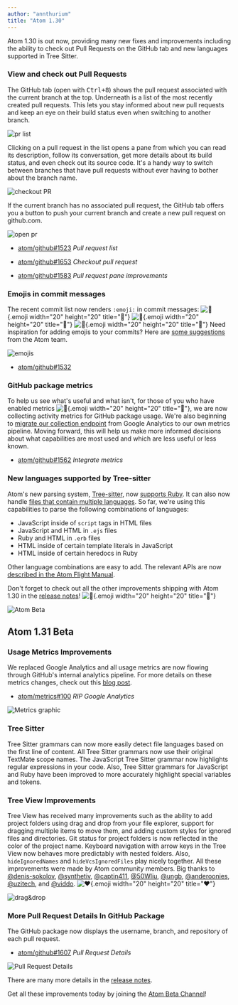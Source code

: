 ```yaml
---
author: "annthurium"
title: "Atom 1.30"
---
```


Atom 1.30 is out now, providing many new fixes and improvements including the ability to check out Pull Requests on the GitHub tab and new languages supported in Tree Sitter.

<!--more-->

### View and check out Pull Requests

The GitHub tab (open with <kbd>Ctrl+8</kbd>) shows the pull request associated with the current branch at the top. Underneath is a list of the most recently created pull requests. This lets you stay informed about new pull requests and keep an eye on their build status even when switching to another branch.

![pr list](/assets/images/user-images.githubusercontent.com/378023/43128609-5c49b6e4-8f6d-11e8-81c0-35d877ad2bfe.png)

Clicking on a pull request in the list opens a pane from which you can read its description, follow its conversation, get more details about its build status, and even check out its source code. It's a handy way to switch between branches that have pull requests without ever having to bother about the branch name.

![checkout PR](/assets/images/user-images.githubusercontent.com/378023/43114977-9c43f592-8f3c-11e8-8768-41a66e0cd419.gif)

If the current branch has no associated pull request, the GitHub tab offers you a button to push your current branch and create a new pull request on github.com.

![open pr](/assets/images/user-images.githubusercontent.com/378023/43128605-5c0a3e74-8f6d-11e8-9ab8-f7eb9c348cfd.png)

- [atom/github#1523](https://github.com/atom/github/pull/1523) _Pull request list_

- [atom/github#1653](https://github.com/atom/github/pull/1563) _Checkout pull request_

- [atom/github#1583](https://github.com/atom/github/pull/1583) _Pull request pane improvements_

### Emojis in commit messages

The recent commit list now renders `:emoji:` in commit messages: ![:cake:](https://github.githubassets.com/images/icons/emoji/unicode/1f370.png){.emoji width="20" height="20" title=":cake:"} ![:tada:](https://github.githubassets.com/images/icons/emoji/unicode/1f389.png){.emoji width="20" height="20" title=":tada:"} ![:confetti_ball:](https://github.githubassets.com/images/icons/emoji/unicode/1f38a.png){.emoji width="20" height="20" title=":confetti_ball:"} Need inspiration for adding emojis to your commits? Here are [some suggestions](https://github.com/atom/atom/blob/master/CONTRIBUTING.md#git-commit-messages) from the Atom team.

![emojis](/assets/images/user-images.githubusercontent.com/378023/43128604-5bc8e9b0-8f6d-11e8-8914-1929a7477046.png)

- [atom/github#1532](https://github.com/atom/github/pull/1532)

### GitHub package metrics

To help us see what's useful and what isn't, for those of you who have enabled metrics ![:bow:](https://github.githubassets.com/images/icons/emoji/unicode/1f647.png){.emoji width="20" height="20" title=":bow:"}, we are now collecting activity metrics for GitHub package usage. We're also beginning to [migrate our collection endpoint](/blog/2018/06/20/atom-metrics) from Google Analytics to our own metrics pipeline. Moving forward, this will help us make more informed decisions about what capabilities are most used and which are less useful or less known.

- [atom/github#1562](https://github.com/atom/github/pull/1562) _Integrate metrics_

### New languages supported by Tree-sitter

Atom's new parsing system, [Tree-sitter](https://github.com/tree-sitter/tree-sitter), now [supports Ruby](https://github.com/atom/language-ruby/pull/225). It can also now handle [files that contain multiple languages](https://github.com/atom/atom/pull/17551). So far, we're using this capabilities to parse the following combinations of languages:

- JavaScript inside of `script` tags in HTML files
- JavaScript and HTML in `.ejs` files
- Ruby and HTML in `.erb` files
- HTML inside of certain template literals in JavaScript
- HTML inside of certain heredocs in Ruby

Other language combinations are easy to add. The relevant APIs are now [described in the Atom Flight Manual](https://flight-manual.atom-editor.cc/hacking-atom/sections/creating-a-grammar/).

<!-- end of stable changes -->

Don't forget to check out all the other improvements shipping with Atom 1.30 in the [release notes](https://github.com/atom/atom/releases/tag/v1.30.0)! ![:memo:](https://github.githubassets.com/images/icons/emoji/unicode/1f4dd.png){.emoji width="20" height="20" title=":memo:"}

![Atom Beta](/assets/images/blog.atom.io/img/release-beta.png)

## Atom 1.31 Beta

### Usage Metrics Improvements

We replaced Google Analytics and all usage metrics are now flowing through GitHub's internal analytics pipeline. For more details on these metrics changes, check out this [blog post](/blog/2018/06/20/atom-metrics).

- [atom/metrics#100](https://github.com/atom/metrics/pull/100) _RIP Google Analytics_

![Metrics graphic](/assets/images/user-images.githubusercontent.com/378023/44658980-ae5f2c80-aa3d-11e8-81b7-4f76ce3f137e.png)

### Tree Sitter

Tree Sitter grammars can now more easily detect file languages based on the first line of content. All Tree Sitter grammars now use their original TextMate scope names. The JavaScript Tree Sitter grammar now highlights regular expressions in your code. Also, Tree Sitter grammars for JavaScript and Ruby have been improved to more accurately highlight special variables and tokens.

### Tree View Improvements

Tree View has received many improvements such as the ability to add project folders using drag and drop from your file explorer, support for dragging multiple items to move them, and adding custom styles for ignored files and directories. Git status for project folders is now reflected in the color of the project name. Keyboard navigation with arrow keys in the Tree View now behaves more predictably with nested folders. Also, `hideIgnoredNames` and `hideVcsIgnoredFiles` play nicely together. All these improvements were made by Atom community members. Big thanks to [@denis-sokolov](https://github.com/denis-sokolov), [@synthetiv](https://github.com/synthetiv), [@captin411](https://github.com/captin411), [@50Wliu](https://github.com/50Wliu), [@ungb](https://github.com/ungb), [@anderoonies](https://github.com/anderoonies), [@uzitech](https://github.com/uzitech), and [@viddo](https://github.com/viddo). ![:heart:](https://github.githubassets.com/images/icons/emoji/unicode/2764.png){.emoji width="20" height="20" title=":heart:"}

![drag&drop](/assets/images/user-images.githubusercontent.com/378023/44695040-f4eb7000-aaab-11e8-9d32-928e993022d6.png)

### More Pull Request Details In GitHub Package

The GitHub package now displays the username, branch, and repository of each pull request.

- [atom/github#1607](https://github.com/atom/github/pull/1607) _Pull Request Details_

![Pull Request Details](/assets/images/user-images.githubusercontent.com/378023/44695114-688d7d00-aaac-11e8-92a6-9eef7349968b.png)

<!-- end of beta changes -->

There are many more details in the [release notes](https://github.com/atom/atom/releases/tag/v1.31.0-beta0).

Get all these improvements today by joining the [Atom Beta Channel](/beta)!
